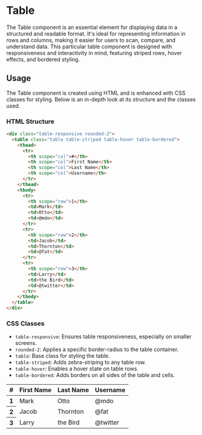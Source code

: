 # Table

The Table component is an essential element for displaying data in a structured and readable format. It's ideal for representing information in rows and columns, making it easier for users to scan, compare, and understand data. This particular table component is designed with responsiveness and interactivity in mind, featuring striped rows, hover effects, and bordered styling.

## Usage

The Table component is created using HTML and is enhanced with CSS classes for styling. Below is an in-depth look at its structure and the classes used.

### HTML Structure

```html
<div class="table-responsive rounded-2">
  <table class="table table-striped table-hover table-bordered">
    <thead>
      <tr>
        <th scope="col">#</th>
        <th scope="col">First Name</th>
        <th scope="col">Last Name</th>
        <th scope="col">Username</th>
      </tr>
    </thead>
    <tbody>
      <tr>
        <th scope="row">1</th>
        <td>Mark</td>
        <td>Otto</td>
        <td>@mdo</td>
      </tr>
      <tr>
        <th scope="row">2</th>
        <td>Jacob</td>
        <td>Thornton</td>
        <td>@fat</td>
      </tr>
      <tr>
        <th scope="row">3</th>
        <td>Larry</td>
        <td>the Bird</td>
        <td>@twitter</td>
      </tr>
    </tbody>
  </table>
</div>
```

### CSS Classes

- `table-responsive`: Ensures table responsiveness, especially on smaller screens.
- `rounded-2`: Applies a specific border-radius to the table container.
- `table`: Base class for styling the table.
- `table-striped`: Adds zebra-striping to any table row.
- `table-hover`: Enables a hover state on table rows.
- `table-bordered`: Adds borders on all sides of the table and cells.

<div class="component-preview d-block">
<div class="table-responsive rounded-2">
    <table class="table table-striped table-hover table-bordered">
        <thead>
            <tr>
                <th scope="col">#</th>
                <th scope="col">First Name</th>
                <th scope="col">Last Name</th>
                <th scope="col">Username</th>
            </tr>
        </thead>
        <tbody>
            <tr>
                <th scope="row">1</th>
                <td>Mark</td>
                <td>Otto</td>
                <td>@mdo</td>
            </tr>
            <tr>
                <th scope="row">2</th>
                <td>Jacob</td>
                <td>Thornton</td>
                <td>@fat</td>
            </tr>
            <tr>
                <th scope="row">3</th>
                <td>Larry</td>
                <td>the Bird</td>
                <td>@twitter</td>
            </tr>
        </tbody>
    </table>
</div>
</div>
